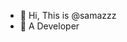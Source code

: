 - 👋 Hi, This is @samazzz
- 👀 A Developer

<!---
samazzz/samazzz is a ✨ special ✨ repository because its `README.md` (this file) appears on your GitHub profile.
You can click the Preview link to take a look at your changes.
--->

